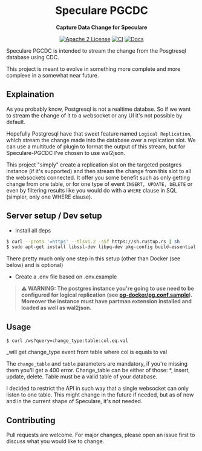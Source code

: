 <div align="center">
  <h1>Speculare PGCDC</h1>
  <p>
    <strong>Capture Data Change for Speculare</strong>
  </p>
  <p>

[![Apache 2 License](https://img.shields.io/badge/license-Apache%202-blue.svg)](LICENSE)
[![CI](https://github.com/speculare-cloud/speculare-pgcdc/workflows/CI/badge.svg)](https://github.com/speculare-cloud/speculare-pgcdc/actions)
[![Docs](https://img.shields.io/badge/Docs-latest-green.svg)](https://docs.speculare.cloud)

  </p>
</div>

Speculare PGCDC is intended to stream the change from the Posgtresql database using CDC.

This project is meant to evolve in something more complete and more complexe in a somewhat near future.


Explaination
--------------------------

As you probably know, Postgresql is not a realtime databse. So if we want to stream the change of it to a websocket or any UI it's not possible by default.

Hopefully Postgresql have that sweet feature named `Logical Replication`, which stream the change made into the database over a replication slot. We can use a multitude of plugin to format the output of this stream, but for Speculare-PGCDC I've chosen to use wal2json.

This project "simply" create a replication slot on the targeted postgres instance (if it's supported) and then stream the change from this slot to all the websockets connected. It offer you some benefit such as only getting change from one table, or for one type of event `INSERT, UPDATE, DELETE` or even by filtering results like you would do with a `WHERE` clause in SQL (simpler, only one WHERE clause).

Server setup / Dev setup
--------------------------

- Install all deps
```bash
$ curl --proto '=https' --tlsv1.2 -sSf https://sh.rustup.rs | sh
$ sudo apt-get install libssl-dev libpq-dev pkg-config build-essential
```

There pretty much only one step in this setup (other than Docker (see below) and is optional)

- Create a .env file based on .env.example

> **⚠ WARNING: The postgres instance you're going to use need to be configured for logical replication (see [pg-docker/pg.conf.sample](pg-docker/pg.conf.sample)). Moreover the instance must have partman extension installed and loaded as well as wal2json.**

Usage
--------------------------

```
$ curl /ws?query=change_type:table:col.eq.val
```
_will get change_type event from table where col is equals to val

The `change_table` and `table` parameters are mandatory, if you're missing them you'll get a 400 error.
Change_table can be either of those: *, insert, update, delete.
Table must be a valid table of your database.

I decided to restrict the API in such way that a single websocket can only listen to one table. This might change in the future if needed, but as of now and in the current shape of Speculare, it's not needed.

Contributing
--------------------------

Pull requests are welcome. For major changes, please open an issue first to discuss what you would like to change.